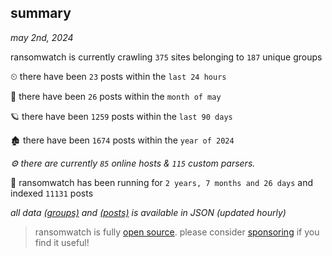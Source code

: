 
## summary
_may 2nd, 2024_

ransomwatch is currently crawling `375` sites belonging to `187` unique groups

⏲ there have been `23` posts within the `last 24 hours`

🦈 there have been `26` posts within the `month of may`

🪐 there have been `1259` posts within the `last 90 days`

🏚 there have been `1674` posts within the `year of 2024`

_⚙️ there are currently `85` online hosts & `115` custom parsers._

🦕 ransomwatch has been running for `2 years, 7 months and 26 days` and indexed `11131` posts

_all data  [(groups)](http://ransomwhat.telemetry.ltd/groups) and [(posts)](http://ransomwhat.telemetry.ltd/posts) is available in JSON (updated hourly)_

> ransomwatch is fully [open source](https://github.com/joshhighet/ransomwatch#ransomwatch--). please consider [sponsoring](https://github.com/sponsors/joshhighet) if you find it useful!

